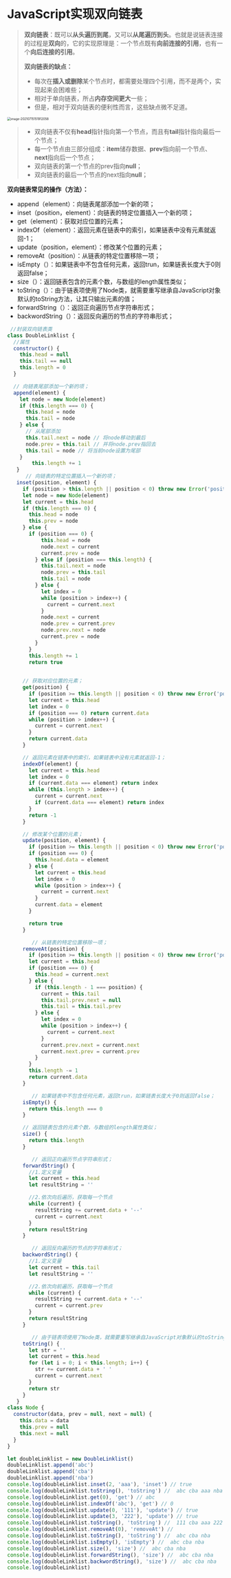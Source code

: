 # JavaScript实现双向链表



> **双向链表**：既可以**从头遍历到尾**，又可以**从尾遍历到头**。也就是说链表连接的过程是**双向**的，它的实现原理是：一个节点既有**向前连接的引用**，也有一个**向后连接的引用**。
>
> **双向链表的缺点：**
>
> - 每次在**插入或删除**某个节点时，都需要处理四个引用，而不是两个，实现起来会困难些；
> - 相对于单向链表，所占**内存空间更大**一些；
> - 但是，相对于双向链表的便利性而言，这些缺点微不足道。

<img src="../../static/images/image-20210715151912058.png" alt="image-20210715151912058" style="zoom:50%;" />

> - 双向链表不仅有**head**指针指向第一个节点，而且有**tail**指针指向最后一个节点；
> - 每一个节点由三部分组成：**item**储存数据、**prev**指向前一个节点、**next**指向后一个节点；
> - 双向链表的第一个节点的prev指向**null**；
> - 双向链表的最后一个节点的next指向**null**；



**双向链表常见的操作（方法）：**

- append（element）：向链表尾部添加一个新的项；
- inset（position，element）：向链表的特定位置插入一个新的项；
- get（element）：获取对应位置的元素；
- indexOf（element）：返回元素在链表中的索引，如果链表中没有元素就返回-1；
- update（position，element）：修改某个位置的元素；
- removeAt（position）：从链表的特定位置移除一项；
- isEmpty（）：如果链表中不包含任何元素，返回trun，如果链表长度大于0则返回false；
- size（）：返回链表包含的元素个数，与数组的length属性类似；
- toString（）：由于链表项使用了Node类，就需要重写继承自JavaScript对象默认的toString方法，让其只输出元素的值；
- forwardString（）：返回正向遍历节点字符串形式；
- backwordString（）：返回反向遍历的节点的字符串形式；

```js
 //封装双向链表类
class DoubleLinklist {
  //属性
  constructor() {
    this.head = null
    this.tail == null
    this.length = 0
  }

  // 向链表尾部添加一个新的项；
  append(element) {
    let node = new Node(element)
    if (this.length === 0) {
      this.head = node
      this.tail = node
    } else {
      // 从尾部添加
      this.tail.next = node // 将node移动到最后
      node.prev = this.tail // 并将node.prev指回去
      this.tail = node // 将当前node设置为尾部
    }
  		this.length += 1
   }
      // 向链表的特定位置插入一个新的项；
   inset(position, element) {
     if (position > this.length || position < 0) throw new Error('position有误')
     let node = new Node(element)
     let current = this.head
     if (this.length === 0) {
       this.head = node
       this.prev = node
     } else {
       if (position === 0) {
           this.head = node
           node.next = current
           current.prev = node
         } else if (position === this.length) {
           this.tail.next = node
           node.prev = this.tail
           this.tail = node
         } else {
           let index = 0
           while (position > index++) {
             current = current.next
           }
           node.next = current
           node.prev = current.prev
           node.prev.next = node
           current.prev = node
         }
       }
       this.length += 1
       return true
   

     // 获取对应位置的元素；
     get(position) {
       if (position >= this.length || position < 0) throw new Error('position有误')
       let current = this.head
       let index = 0
       if (position === 0) return current.data
       while (position > index++) {
         current = current.next
       }
       return current.data
     }

     // 返回元素在链表中的索引，如果链表中没有元素就返回-1；
     indexOf(element) {
       let current = this.head
       let index = 0
       if (current.data === element) return index
       while (this.length > index++) {
         current = current.next
         if (current.data === element) return index
       }
       return -1
     }

     // 修改某个位置的元素；
     update(position, element) {
       if (position >= this.length || position < 0) throw new Error('position有误')
       if (position === 0) {
         this.head.data = element
       } else {
         let current = this.head
         let index = 0
         while (position > index++) {
           current = current.next
         }
         current.data = element
       }

       return true
     }

        // 从链表的特定位置移除一项；
     removeAt(position) {
       if (position >= this.length || position < 0) throw new Error('position有误')
       let current = this.head
       if (position === 0) {
         this.head = current.next
       } else {
         if (this.length - 1 === position) {
           current = this.tail
           this.tail.prev.next = null
           this.tail = this.tail.prev
         } else {
           let index = 0
           while (position > index++) {
             current = current.next
           }
           current.prev.next = current.next
           current.next.prev = current.prev
         }
       }
       this.length -= 1
       return current.data
     }

        // 如果链表中不包含任何元素，返回trun，如果链表长度大于0则返回false；
     isEmpty() {
       return this.length === 0
     }

     // 返回链表包含的元素个数，与数组的length属性类似；
     size() {
       return this.length
     }

        // 返回正向遍历节点字符串形式；
     forwardString() {
       //1.定义变量
       let current = this.head
       let resultString = ''

       //2.依次向后遍历，获取每一个节点
       while (current) {
         resultString += current.data + '--'
         current = current.next
       }
       return resultString
     }

        // 返回反向遍历的节点的字符串形式；
     backwordString() {
       //1.定义变量
       let current = this.tail
       let resultString = ''

       //2.依次向前遍历，获取每一个节点
       while (current) {
         resultString += current.data + '--'
         current = current.prev
       }
       return resultString
     }

        // 由于链表项使用了Node类，就需要重写继承自JavaScript对象默认的toString方法，让其只输出元素的值；
     toString() {
       let str = ''
       let current = this.head
       for (let i = 0; i < this.length; i++) {
         str += current.data + ' '
         current = current.next
       }
       return str
     }
   }
class Node {
  constructor(data, prev = null, next = null) {
    this.data = data
    this.prev = null
    this.next = null
  }
}

let doubleLinklist = new DoubleLinklist()
doubleLinklist.append('abc')
doubleLinklist.append('cba')
doubleLinklist.append('nba')
console.log(doubleLinklist.inset(2, 'aaa'), 'inset') // true
console.log(doubleLinklist.toString(), 'toString') //  abc cba aaa nba
console.log(doubleLinklist.get(0), 'get') // abc
console.log(doubleLinklist.indexOf('abc'), 'get') // 0
console.log(doubleLinklist.update(0, '111'), 'update') // true
console.log(doubleLinklist.update(3, '222'), 'update') // true
console.log(doubleLinklist.toString(), 'toString') //  111 cba aaa 222
console.log(doubleLinklist.removeAt(0), 'removeAt') //
console.log(doubleLinklist.toString(), 'toString') //  abc cba nba
console.log(doubleLinklist.isEmpty(), 'isEmpty') //  abc cba nba
console.log(doubleLinklist.size(), 'size') //  abc cba nba
console.log(doubleLinklist.forwardString(), 'size') //  abc cba nba
console.log(doubleLinklist.backwordString(), 'size') //  abc cba nba
console.log(doubleLinklist)
```


